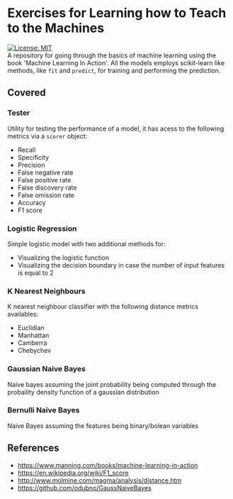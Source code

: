 # Exercises for Learning how to Teach to the Machines

[![License: MIT](https://img.shields.io/badge/License-MIT-yellow.svg)](https://opensource.org/licenses/MIT)  
A repository for going through the basics of machine learning using the book 'Machine Learning In Action'. All the models employs scikit-learn like methods, like `fit` and `predict`, for training and performing the prediction.

## Covered

### Tester
Utility for testing the performance of a model, it has acess to the following metrics via a `scorer` object:
- Recall
- Specificity
- Precision
- False negative rate
- False positive rate
- False discovery rate
- False omission rate
- Accuracy
- F1 score

### Logistic Regression
Simple logistic model with two additional methods for:
- Visualizing the logistic function
- Visualizing the decision boundary in case the number of input features is equal to 2

### K Nearest Neighbours
K nearest neighbour classifier with the following distance metrics availables:
  - Euclidian
  - Manhattan
  - Camberra
  - Chebychev

### Gaussian Naive Bayes
Naive bayes assuming the joint probability being computed through the probaility density function of a gaussian distribution

### Bernulli Naive Bayes
Naive Bayes assuming the features being binary/bolean variables

## References

* https://www.manning.com/books/machine-learning-in-action
* https://en.wikipedia.org/wiki/F1_score
* http://www.molmine.com/magma/analysis/distance.htm
* https://github.com/odubno/GaussNaiveBayes


